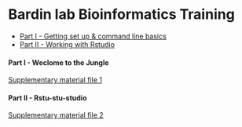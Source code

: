 # Bardin lab Bioinformatics Training

* [Part I - Getting set up & command line basics](part_1.md)
* [Part II - Working with Rstudio](part_2.md)

#### Part I - Weclome to the Jungle
[Supplementary material file 1](https://www.youtube.com/watch?v=o1tj2zJ2Wvg)

#### Part II - Rstu-stu-studio
[Supplementary material file 2](https://www.youtube.com/watch?v=r0qBaBb1Y-U)
